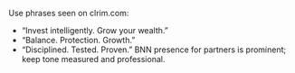 Use phrases seen on clrim.com:
- “Invest intelligently. Grow your wealth.”
- “Balance. Protection. Growth.”
- “Disciplined. Tested. Proven.”
BNN presence for partners is prominent; keep tone measured and professional.
